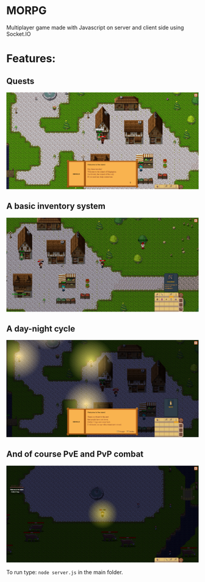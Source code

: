 # MORPG
Multiplayer game made with Javascript on server and client side using Socket.IO

# Features:

## Quests
![quests](https://github.com/sanyja2000/morpg/blob/master/screenshots/scrn1.PNG?raw=true)

## A basic inventory system
![inventory system](https://github.com/sanyja2000/morpg/blob/master/screenshots/scrn2.PNG?raw=true)

## A day-night cycle
![nighttime](https://github.com/sanyja2000/morpg/blob/master/screenshots/scrn3.PNG?raw=true)

## And of course PvE and PvP combat
![mobs](https://github.com/sanyja2000/morpg/blob/master/screenshots/scrn4.PNG?raw=true)

To run type:
```node server.js```
in the main folder.